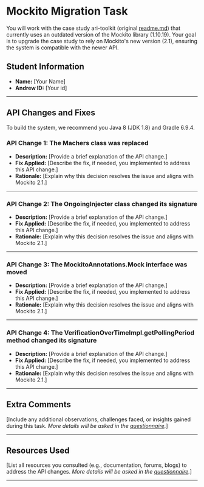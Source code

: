 # **Mockito Migration Task**

You will work with the case study ari-toolkit (original [readme.md](original-readme.md)) that currently uses an outdated version of the Mockito
library (1.10.19). Your goal is to upgrade the case study to rely on Mockito's new version (2.1), ensuring the system 
is compatible with the newer API.
## **Student Information**
- **Name:** [Your Name]
- **Andrew ID:** [Your id]

---

## **API Changes and Fixes**
To build the system, we recommend you Java 8 (JDK 1.8) and Gradle 6.9.4.

### **API Change 1: The Machers class was replaced**
- **Description:**
  [Provide a brief explanation of the API change.]
- **Fix Applied:**
  [Describe the fix, if needed, you implemented to address this API change.]
- **Rationale:**
  [Explain why this decision resolves the issue and aligns with Mockito 2.1.]

---

### **API Change 2: The OngoingInjecter class changed its signature**
- **Description:**
  [Provide a brief explanation of the API change.]
- **Fix Applied:**
  [Describe the fix, if needed, you implemented to address this API change.]
- **Rationale:**
  [Explain why this decision resolves the issue and aligns with Mockito 2.1.]

---

### **API Change 3: The MockitoAnnotations.Mock interface was moved**
- **Description:**
  [Provide a brief explanation of the API change.]
- **Fix Applied:**
  [Describe the fix, if needed, you implemented to address this API change.]
- **Rationale:**
  [Explain why this decision resolves the issue and aligns with Mockito 2.1.]

---

### **API Change 4: The VerificationOverTimeImpl.getPollingPeriod method changed its signature**
- **Description:**
  [Provide a brief explanation of the API change.]
- **Fix Applied:**
  [Describe the fix, if needed, you implemented to address this API change.]
- **Rationale:**
  [Explain why this decision resolves the issue and aligns with Mockito 2.1.]

---

## **Extra Comments**
[Include any additional observations, challenges faced, or insights gained during this task. _More details will be asked in the [questionnaire](https://sei.az1.qualtrics.com/jfe/form/SV_cIsz8eUkULqRlNI)._]

---

## **Resources Used**
[List all resources you consulted (e.g., documentation, forums, blogs) to address the API changes. _More details will be asked in the [questionnaire](https://sei.az1.qualtrics.com/jfe/form/SV_cIsz8eUkULqRlNI)._]

---

